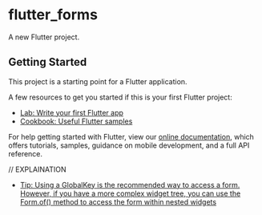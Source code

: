 # flutter_forms

A new Flutter project.

## Getting Started

This project is a starting point for a Flutter application.

A few resources to get you started if this is your first Flutter project:

- [Lab: Write your first Flutter app](https://flutter.dev/docs/get-started/codelab)
- [Cookbook: Useful Flutter samples](https://flutter.dev/docs/cookbook)

For help getting started with Flutter, view our
[online documentation](https://flutter.dev/docs), which offers tutorials,
samples, guidance on mobile development, and a full API reference.



// EXPLAINATION
- [Tip: Using a GlobalKey is the recommended way to access a form. However, if you have a more complex widget tree, you can use the Form.of() method to access the form within nested widgets](https://flutter.dev/docs/cookbook/forms/validation)
